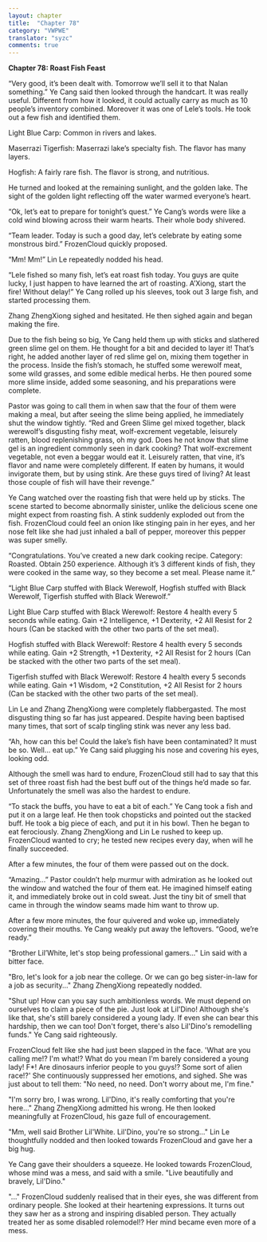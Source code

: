 ```yaml
---
layout: chapter
title:  "Chapter 78"
category: "VWPWE"
translator: "syzc"
comments: true
---
```


**Chapter 78: Roast Fish Feast**
 
“Very good, it’s been dealt with. Tomorrow we’ll sell it to that Nalan something.” Ye Cang said then looked through the handcart. It was really useful. Different from how it looked, it could actually carry as much as 10 people’s inventory combined. Moreover it was one of Lele’s tools. He took out a few fish and identified them.
 
Light Blue Carp: Common in rivers and lakes.
 
Maserrazi Tigerfish: Maserrazi lake’s specialty fish. The flavor has many layers.
 
Hogfish: A fairly rare fish. The flavor is strong, and nutritious.
 
He turned and looked at the remaining sunlight, and the golden lake. The sight of the golden light reflecting off the water warmed everyone’s heart.
 
“Ok, let’s eat to prepare for tonight’s quest.” Ye Cang’s words were like a cold wind blowing across their warm hearts. Their whole body shivered.
 
“Team leader. Today is such a good day, let’s celebrate by eating some monstrous bird.” FrozenCloud quickly proposed.
 
“Mm! Mm!” Lin Le repeatedly nodded his head.
 
“Lele fished so many fish, let’s eat roast fish today. You guys are quite lucky, I just happen to have learned the art of roasting. A’Xiong, start the fire! Without delay!” Ye Cang rolled up his sleeves, took out 3 large fish, and started processing them.
 
Zhang ZhengXiong sighed and hesitated. He then sighed again and began making the fire.
 
Due to the fish being so big, Ye Cang held them up with sticks and slathered green slime gel on them. He thought for a bit and decided to layer it! That’s right, he added another layer of red slime gel on, mixing them together in the process. Inside the fish’s stomach, he stuffed some werewolf meat, some wild grasses, and some edible medical herbs. He then poured some more slime inside, added some seasoning, and his preparations were complete.
 
Pastor was going to call them in when saw that the four of them were making a meal, but after seeing the slime being applied, he immediately shut the window tightly. “Red and Green Slime gel mixed together, black werewolf’s disgusting fishy meat, wolf-excrement vegetable, leisurely ratten, blood replenishing grass, oh my god. Does he not know that slime gel is an ingredient commonly seen in dark cooking? That wolf-excrement vegetable, not even a beggar would eat it. Leisurely ratten, that vine, it’s flavor and name were completely different. If eaten by humans, it would invigorate them, but by using stink. Are these guys tired of living? At least those couple of fish will have their revenge.”
 
Ye Cang watched over the roasting fish that were held up by sticks. The scene started to become abnormally sinister, unlike the delicious scene one might expect from roasting fish. A stink suddenly exploded out from the fish. FrozenCloud could feel an onion like stinging pain in her eyes, and her nose felt like she had just inhaled a ball of pepper, moreover this pepper was super smelly.
 
“Congratulations. You’ve created a new dark cooking recipe. Category: Roasted. Obtain 250 experience. Although it’s 3 different kinds of fish, they were cooked in the same way, so they become a set meal. Please name it.”
 
“Light Blue Carp stuffed with Black Werewolf, Hogfish stuffed with Black Werewolf, Tigerfish stuffed with Black Werewolf.”
 
Light Blue Carp stuffed with Black Werewolf: Restore 4 health every 5 seconds while eating. Gain +2 Intelligence, +1 Dexterity, +2 All Resist for 2 hours (Can be stacked with the other two parts of the set meal).
 
Hogfish stuffed with Black Werewolf: Restore 4 health every 5 seconds while eating. Gain +2 Strength, +1 Dexterity, +2 All Resist for 2 hours (Can be stacked with the other two parts of the set meal).
 
Tigerfish stuffed with Black Werewolf: Restore 4 health every 5 seconds while eating. Gain +1 Wisdom, +2 Constitution, +2 All Resist for 2 hours (Can be stacked with the other two parts of the set meal).
 
Lin Le and Zhang ZhengXiong were completely flabbergasted. The most disgusting thing so far has just appeared. Despite having been baptised many times, that sort of scalp tingling stink was never any less bad. 
 
“Ah, how can this be! Could the lake’s fish have been contaminated? It must be so. Well... eat up.” Ye Cang said plugging his nose and covering his eyes, looking odd.
 
Although the smell was hard to endure, FrozenCloud still had to say that this set of three roast fish had the best buff out of the things he’d made so far. Unfortunately the smell was also the hardest to endure.
 
“To stack the buffs, you have to eat a bit of each.” Ye Cang took a fish and put it on a large leaf. He then took chopsticks and pointed out the stacked buff. He took a big piece of each, and put it in his bowl. Then he began to eat ferociously. Zhang ZhengXiong and Lin Le rushed to keep up. FrozenCloud wanted to cry; he tested new recipes every day, when will he finally succeeded.
 
After a few minutes, the four of them were passed out on the dock.
 
“Amazing...” Pastor couldn’t help murmur with admiration as he looked out the window and watched the four of them eat. He imagined himself eating it, and immediately broke out in cold sweat. Just the tiny bit of smell that came in through the window seams made him want to throw up.
 
After a few more minutes, the four quivered and woke up, immediately covering their mouths. Ye Cang weakly put away the leftovers. “Good, we’re ready.”
 
"Brother Lil’White, let's stop being professional gamers..." Lin said with a bitter face.
 
"Bro, let's look for a job near the college. Or we can go beg sister-in-law for a job as security..." Zhang ZhengXiong repeatedly nodded.
 
"Shut up! How can you say such ambitionless words. We must depend on ourselves to claim a piece of the pie. Just look at Lil'Dino! Although she's like that, she's still barely considered a young lady. If even she can bear this hardship, then we can too! Don't forget, there's also Lil'Dino's remodelling funds." Ye Cang said righteously.
 
FrozenCloud felt like she had just been slapped in the face. 'What are you calling me!? I'm what!? What do you mean I'm barely considered a young lady! F\*! Are dinosaurs inferior people to you guys!? Some sort of alien race!?' She continuously suppressed her emotions, and sighed. She was just about to tell them: "No need, no need. Don't worry about me, I'm fine."
 
"I'm sorry bro, I was wrong. Lil'Dino, it's really comforting that you're here..." Zhang ZhengXiong admitted his wrong. He then looked meaningfully at FrozenCloud, his gaze full of encouragement.
 
"Mm, well said Brother Lil'White. Lil'Dino, you're so strong..." Lin Le thoughtfully nodded and then looked towards FrozenCloud and gave her a big hug.
 
Ye Cang gave their shoulders a squeeze. He looked towards FrozenCloud, whose mind was a mess, and said with a smile. "Live beautifully and bravely, Lil'Dino."
 
"..." FrozenCloud suddenly realised that in their eyes, she was different from ordinary people. She looked at their heartening expressions. It turns out they saw her as a strong and inspiring disabled person. They actually treated her as some disabled rolemodel!? Her mind became even more of a mess. 
